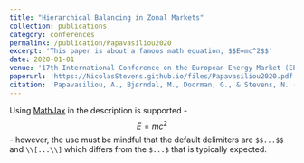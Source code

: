 ```yaml
---
title: "Hierarchical Balancing in Zonal Markets"
collection: publications
category: conferences
permalink: /publication/Papavasiliou2020
excerpt: 'This paper is about a famous math equation, $$E=mc^2$$'
date: 2020-01-01
venue: '17th International Conference on the European Energy Market (EEM)'
paperurl: 'https://NicolasStevens.github.io/files/Papavasiliou2020.pdf'
citation: 'Papavasiliou, A., Bjørndal, M., Doorman, G., & Stevens, N. (2020). Hierarchical Balancing in Zonal Markets. 17th International Conference on the European Energy Market (EEM), pp. 1-6, IEEE.'
---
```


Using [MathJax](https://www.mathjax.org/) in the description is supported - $$E=mc^2$$ - however, the use must be mindful that the default delimiters are `$$...$$` and `\\[...\\]` which differs from the `$...$` that is typically expected.
